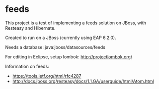 feeds
=====

This project is a test of implementing a feeds solution on JBoss, with Resteasy and Hibernate.

Created to run on a JBoss (currently using EAP 6.2.0).

Needs a database: java:jboss/datasources/feeds

For editing in Eclipse, setup lombok: http://projectlombok.org/

Information on feeds:
- https://tools.ietf.org/html/rfc4287
- http://docs.jboss.org/resteasy/docs/1.1.GA/userguide/html/Atom.html